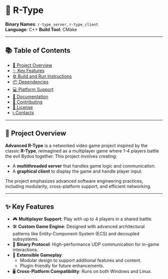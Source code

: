# 🚀 R-Type

**Binary Names**: `r-type_server`, `r-type_client`  
**Language**: C++ 
**Build Tool**: CMake 

---

## 📚 Table of Contents
- [📖 Project Overview](#-project-overview)
- [✨ Key Features](#-key-features)
- [⚙️ Build and Run Instructions](#️-build-and-run-instructions)
- [📦 Dependencies](#-dependencies)
- [💻 Platform Support](#-platform-support)
- [📑 Documentation](#-documentation)
- [🤝 Contributing](#-contributing)
- [📝 License](#-license)
- [📞 Contacts](#-contacts)

---

## 📖 Project Overview

**Advanced R-Type** is a networked video game project inspired by the classic **R-Type**, reimagined as a multiplayer game where 1-4 players battle the evil Bydos together. This project involves creating:
- A **multithreaded server** that handles game logic and communication.
- A **graphical client** to display the game and handle player input.

The project emphasizes advanced software engineering practices, including modularity, cross-platform support, and efficient networking.

---

## ✨ Key Features

- 🎮 **Multiplayer Support**: Play with up to 4 players in a shared battle.
- 🛠️ **Custom Game Engine**: Designed with advanced architectural patterns like Entity-Component-System (ECS) and decoupled subsystems.
- 📡 **Binary Protocol**: High-performance UDP communication for in-game interactions.
- 🧩 **Extensible Gameplay**:
  - Modular design to support additional features and content.
  - Plugin-friendly for future enhancements.
- 🖥️ **Cross-Platform Compatibility**: Runs on both Windows and Linux.